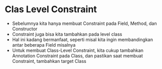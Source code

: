 # Clas Level Constraint
* Sebelumnya kita hanya membuat Constraint pada Field, Method, dan Constructor 
* Constraint juga  bisa kita tambahkan pada level class 
* Hal ini kadang bermanfaat, seperti misal kita ingin membandingkan antar beberapa Field misalnya 
* Untuk membuat Class-Level Constraint, kita cukup tambahkan Annotation Constraint pada Class, dan pastikan saat membuat Constraint, tambahkan target Class